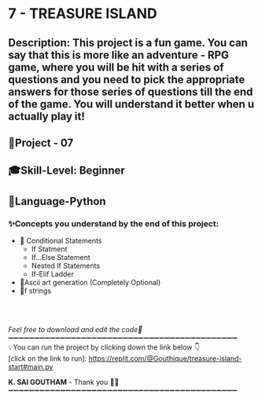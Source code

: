 # 7 - TREASURE ISLAND
## Description: This project is a fun game. You can say that this is more like an adventure - RPG game, where you will be hit with a series of questions and you need to pick the appropriate answers for those series of questions till the end of the game. You will understand it better when u actually play it!
## 📝Project - 07
## 🎓Skill-Level: Beginner
## 🎨Language-Python
### ✨Concepts you understand by the end of this project:  
- 📌 Conditional Statements
   - If Statment
   - If...Else Statement
   - Nested If Statements
   - If-Elif Ladder 
- 📌Ascii art generation (Completely Optional)
- 📌f strings
<br/>

<br/>

_Feel free to download and edit the code💨_
➖➖➖➖➖➖➖➖➖➖➖➖➖➖➖➖➖➖➖➖➖➖➖➖➖➖➖➖➖➖➖➖➖➖➖➖➖➖➖➖➖➖➖➖<br/>
💡You can run the project by clicking down the link below 👇 <br/>
[click on the link to run]: https://replit.com/@Gouthique/treasure-island-start#main.py <br/>

**K. SAI GOUTHAM** - Thank you 👋🏻
➖➖➖➖➖➖➖➖➖➖➖➖➖➖➖➖➖➖➖➖➖➖➖➖➖➖➖➖➖➖➖➖➖➖➖➖➖➖➖➖➖➖➖➖

